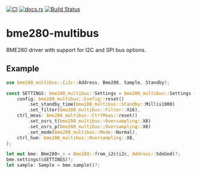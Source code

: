 [![CI](https://github.com/newAM/bme280-rs/workflows/CI/badge.svg)](https://github.com/newAM/bme280-rs/actions)
[![docs.rs](https://docs.rs/bme280-multibus/badge.svg)](https://docs.rs/bme280-multibus/)
[![Build Status](https://github.com/newAM/bme280-multibus/workflows/CI/badge.svg)](https://github.com/newAM/bme280-multibus/actions)

# bme280-multibus

BME280 driver with support for I2C and SPI bus options.

## Example

```rust
use bme280_multibus::{i2c::Address, Bme280, Sample, Standby};

const SETTINGS: bme280_multibus::Settings = bme280_multibus::Settings {
    config: bme280_multibus::Config::reset()
        .set_standby_time(bme280_multibus::Standby::Millis1000)
        .set_filter(bme280_multibus::Filter::X16),
    ctrl_meas: bme280_multibus::CtrlMeas::reset()
        .set_osrs_t(bme280_multibus::Oversampling::X8)
        .set_osrs_p(bme280_multibus::Oversampling::X8)
        .set_mode(bme280_multibus::Mode::Normal),
    ctrl_hum: bme280_multibus::Oversampling::X8,
};

let mut bme: Bme280<_> = Bme280::from_i2c(i2c, Address::SdoGnd)?;
bme.settings(&SETTINGS)?;
let sample: Sample = bme.sample()?;
```

